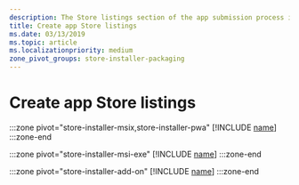 ```yaml
---
description: The Store listings section of the app submission process is where you provide the text and images that customers will see when viewing your app's listing in the Microsoft Store.
title: Create app Store listings
ms.date: 03/13/2019
ms.topic: article
ms.localizationpriority: medium
zone_pivot_groups: store-installer-packaging
---
```


# Create app Store listings

:::zone pivot="store-installer-msix,store-installer-pwa"
[!INCLUDE [name](../../../includes/store/msix/create-app-store-listing.md)]
:::zone-end

:::zone pivot="store-installer-msi-exe"
[!INCLUDE [name](../../../includes/store/msi/create-app-store-listing.md)]
:::zone-end

:::zone pivot="store-installer-add-on"
[!INCLUDE [name](../../../includes/store/add-on/create-app-store-listing.md)]
:::zone-end
